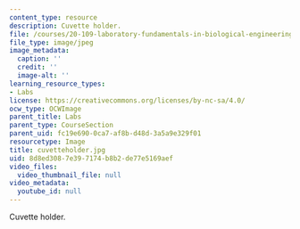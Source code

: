 ```yaml
---
content_type: resource
description: Cuvette holder.
file: /courses/20-109-laboratory-fundamentals-in-biological-engineering-fall-2007/8d8ed3087e397174b8b2de77e5169aef_cuvetteholder.jpg
file_type: image/jpeg
image_metadata:
  caption: ''
  credit: ''
  image-alt: ''
learning_resource_types:
- Labs
license: https://creativecommons.org/licenses/by-nc-sa/4.0/
ocw_type: OCWImage
parent_title: Labs
parent_type: CourseSection
parent_uid: fc19e690-0ca7-af8b-d48d-3a5a9e329f01
resourcetype: Image
title: cuvetteholder.jpg
uid: 8d8ed308-7e39-7174-b8b2-de77e5169aef
video_files:
  video_thumbnail_file: null
video_metadata:
  youtube_id: null
---
```

Cuvette holder.